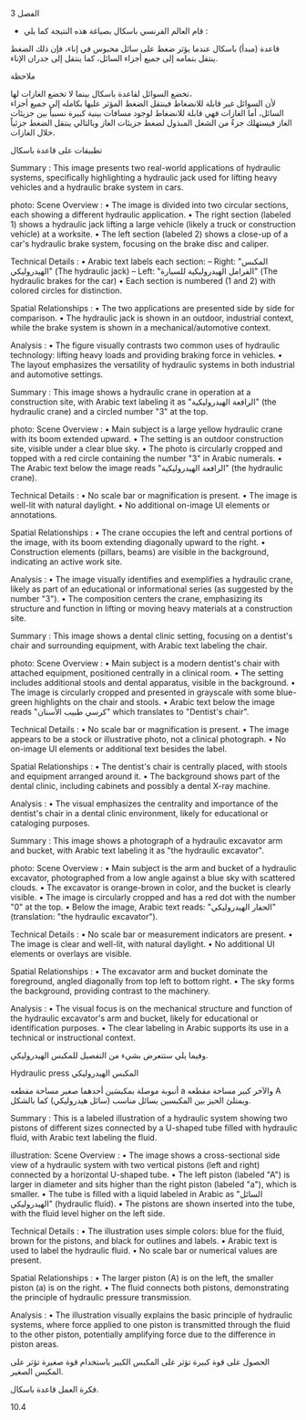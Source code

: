 3
الفصل <!-- text, from page 0 (l=0.852,t=0.033,r=0.925,b=0.074), with ID 2dc667a3-8218-4de0-8dbe-af4ca1919be9 -->

* قام العالم الفرنسي باسكال بصياغة هذه النتيجة كما يلي : <!-- text, from page 0 (l=0.462,t=0.087,r=0.931,b=0.113), with ID 671d8d3b-3997-461d-bade-fddf46411486 -->

قاعدة (مبدأ) باسكال
عندما يؤثر ضغط على سائل محبوس في إناء، فإن ذلك الضغط ينتقل بتمامه إلى جميع أجزاء السائل، كما ينتقل إلى جدران الإناء. <!-- text, from page 0 (l=0.071,t=0.118,r=0.928,b=0.194), with ID 50ab54f3-7c45-407f-a5d2-f8ef679e79fb -->

ملاحظة

تخضع السوائل لقاعدة باسكال بينما لا تخضع الغازات لها،  
لأن السوائل غير قابلة للانضغاط فينتقل الضغط المؤثر عليها بكامله إلى جميع أجزاء السائل، أما الغازات فهي قابلة للانضغاط لوجود مسافات بينية كبيرة نسبياً بين جزيئات الغاز فيستهلك جزءٌ من الشغل المبذول لضغط جزيئات الغاز وبالتالي ينتقل الضغط جزئياً خلال الغازات. <!-- text, from page 0 (l=0.071,t=0.208,r=0.940,b=0.345), with ID e06a0de7-c88c-4b9f-b1c1-71c74a187a5c -->

تطبيقات على قاعدة باسكال <!-- text, from page 0 (l=0.616,t=0.360,r=0.930,b=0.400), with ID 749df739-96c7-4183-8d52-ee4de27f3dcc -->

Summary : This image presents two real-world applications of hydraulic systems, specifically highlighting a hydraulic jack used for lifting heavy vehicles and a hydraulic brake system in cars.

photo:
Scene Overview :
  • The image is divided into two circular sections, each showing a different hydraulic application.
  • The right section (labeled 1) shows a hydraulic jack lifting a large vehicle (likely a truck or construction vehicle) at a worksite.
  • The left section (labeled 2) shows a close-up of a car's hydraulic brake system, focusing on the brake disc and caliper.

Technical Details :
  • Arabic text labels each section: 
      – Right: "المكبس الهيدروليكي" (The hydraulic jack)
      – Left: "الفرامل الهيدروليكية للسيارة" (The hydraulic brakes for the car)
  • Each section is numbered (1 and 2) with colored circles for distinction.

Spatial Relationships :
  • The two applications are presented side by side for comparison.
  • The hydraulic jack is shown in an outdoor, industrial context, while the brake system is shown in a mechanical/automotive context.

Analysis :
  • The figure visually contrasts two common uses of hydraulic technology: lifting heavy loads and providing braking force in vehicles.
  • The layout emphasizes the versatility of hydraulic systems in both industrial and automotive settings. <!-- figure, from page 0 (l=0.579,t=0.406,r=0.921,b=0.585), with ID 71960dcd-814a-4e57-8bd6-85f826189747 -->

Summary : This image shows a hydraulic crane in operation at a construction site, with Arabic text labeling it as "الرافعة الهيدروليكية" (the hydraulic crane) and a circled number "3" at the top.

photo:
Scene Overview :
  • Main subject is a large yellow hydraulic crane with its boom extended upward.
  • The setting is an outdoor construction site, visible under a clear blue sky.
  • The photo is circularly cropped and topped with a red circle containing the number "3" in Arabic numerals.
  • The Arabic text below the image reads "الرافعة الهيدروليكية" (the hydraulic crane).

Technical Details :
  • No scale bar or magnification is present.
  • The image is well-lit with natural daylight.
  • No additional on-image UI elements or annotations.

Spatial Relationships :
  • The crane occupies the left and central portions of the image, with its boom extending diagonally upward to the right.
  • Construction elements (pillars, beams) are visible in the background, indicating an active work site.

Analysis :
  • The image visually identifies and exemplifies a hydraulic crane, likely as part of an educational or informational series (as suggested by the number "3").
  • The composition centers the crane, emphasizing its structure and function in lifting or moving heavy materials at a construction site. <!-- figure, from page 0 (l=0.410,t=0.409,r=0.588,b=0.579), with ID 32142a97-d261-449c-8430-268774fdd63e -->

Summary : This image shows a dental clinic setting, focusing on a dentist's chair and surrounding equipment, with Arabic text labeling the chair.

photo:
Scene Overview :
  • Main subject is a modern dentist's chair with attached equipment, positioned centrally in a clinical room.
  • The setting includes additional stools and dental apparatus, visible in the background.
  • The image is circularly cropped and presented in grayscale with some blue-green highlights on the chair and stools.
  • Arabic text below the image reads "كرسي طبيب الأسنان" which translates to "Dentist's chair".

Technical Details :
  • No scale bar or magnification is present.
  • The image appears to be a stock or illustrative photo, not a clinical photograph.
  • No on-image UI elements or additional text besides the label.

Spatial Relationships :
  • The dentist's chair is centrally placed, with stools and equipment arranged around it.
  • The background shows part of the dental clinic, including cabinets and possibly a dental X-ray machine.

Analysis :
  • The visual emphasizes the centrality and importance of the dentist's chair in a dental clinic environment, likely for educational or cataloging purposes. <!-- figure, from page 0 (l=0.247,t=0.406,r=0.414,b=0.584), with ID 3486ff2e-4955-4446-9cf2-f3081040b87a -->

Summary : This image shows a photograph of a hydraulic excavator arm and bucket, with Arabic text labeling it as "the hydraulic excavator".

photo:
Scene Overview :
  • Main subject is the arm and bucket of a hydraulic excavator, photographed from a low angle against a blue sky with scattered clouds.
  • The excavator is orange-brown in color, and the bucket is clearly visible.
  • The image is circularly cropped and has a red dot with the number "0" at the top.
  • Below the image, Arabic text reads: "الحفار الهيدروليكي" (translation: "the hydraulic excavator").

Technical Details :
  • No scale bar or measurement indicators are present.
  • The image is clear and well-lit, with natural daylight.
  • No additional UI elements or overlays are visible.

Spatial Relationships :
  • The excavator arm and bucket dominate the foreground, angled diagonally from top left to bottom right.
  • The sky forms the background, providing contrast to the machinery.

Analysis :
  • The visual focus is on the mechanical structure and function of the hydraulic excavator's arm and bucket, likely for educational or identification purposes.
  • The clear labeling in Arabic supports its use in a technical or instructional context. <!-- figure, from page 0 (l=0.071,t=0.408,r=0.253,b=0.581), with ID cfc12c14-af30-4579-8620-d4c54f170cbd -->

وفيما يلي ستتعرض بشيء من التفصيل للمكبس الهيدروليكي. <!-- text, from page 0 (l=0.438,t=0.595,r=0.931,b=0.625), with ID 1652fb77-e341-4804-8f91-dc7526f3f3bf -->

Hydraulic press المكبس الهيدروليكي <!-- text, from page 0 (l=0.513,t=0.635,r=0.931,b=0.670), with ID 13039f71-8eab-45e4-927b-2ade23a3a4d0 -->

أنبوبة موصلة بمكبسَين أحدهما صغير مساحة مقطعه a
والآخر كبير مساحة مقطعه A ويمتلئ الحيز بين المكبسين
بسائل مناسب (سائل هيدروليكي) كما بالشكل. <!-- text, from page 0 (l=0.405,t=0.676,r=0.949,b=0.781), with ID a3c8bd0a-1867-4d24-8709-0015dc41edce -->

Summary : This is a labeled illustration of a hydraulic system showing two pistons of different sizes connected by a U-shaped tube filled with hydraulic fluid, with Arabic text labeling the fluid.

illustration:
Scene Overview :
  • The image shows a cross-sectional side view of a hydraulic system with two vertical pistons (left and right) connected by a horizontal U-shaped tube.
  • The left piston (labeled "A") is larger in diameter and sits higher than the right piston (labeled "a"), which is smaller.
  • The tube is filled with a liquid labeled in Arabic as "السائل الهيدروليكي" (hydraulic fluid).
  • The pistons are shown inserted into the tube, with the fluid level higher on the left side.

Technical Details :
  • The illustration uses simple colors: blue for the fluid, brown for the pistons, and black for outlines and labels.
  • Arabic text is used to label the hydraulic fluid.
  • No scale bar or numerical values are present.

Spatial Relationships :
  • The larger piston (A) is on the left, the smaller piston (a) is on the right.
  • The fluid connects both pistons, demonstrating the principle of hydraulic pressure transmission.

Analysis :
  • The illustration visually explains the basic principle of hydraulic systems, where force applied to one piston is transmitted through the fluid to the other piston, potentially amplifying force due to the difference in piston areas. <!-- figure, from page 0 (l=0.075,t=0.659,r=0.344,b=0.773), with ID 32a22637-169f-4c3b-b66d-11ea7b361a50 -->

الحصول على قوة كبيرة تؤثر على المكبس الكبير باستخدام قوة صغيرة تؤثر على المكبس الصغير. <!-- text, from page 0 (l=0.135,t=0.785,r=0.952,b=0.842), with ID d49cfd9e-63af-4a9d-9fbc-79df39eac040 -->

فكرة العمل
قاعدة باسكال. <!-- text, from page 0 (l=0.752,t=0.854,r=0.947,b=0.896), with ID c18e963b-bd88-4285-aa73-6cf0b1e921ed -->

$10.4$ <!-- marginalia, from page 0 (l=0.869,t=0.921,r=0.923,b=0.950), with ID a3319bed-090b-42e7-ae5a-4e71c9cfbf68 -->